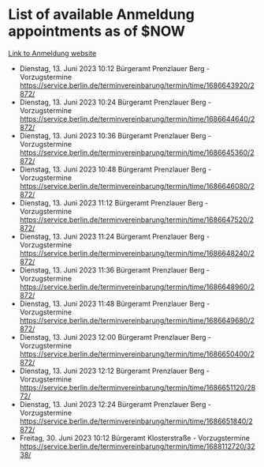 # List of available Anmeldung appointments as of $NOW
[Link to Anmeldung website](https://service.berlin.de/terminvereinbarung/termin/tag.php?termin=1&anliegen[]=120686&dienstleisterlist=122210,122217,327316,122219,327312,122227,327314,122231,327346,122243,327348,122254,122252,329742,122260,329745,122262,329748,122271,327278,122273,327274,122277,327276,330436,122280,327294,122282,327290,122284,327292,122291,327270,122285,327266,122286,327264,122296,327268,150230,329760,122297,327286,122294,327284,122312,329763,122314,329775,122304,327330,122311,327334,122309,327332,317869,122281,327352,122279,329772,122283,122276,327324,122274,327326,122267,329766,122246,327318,122251,327320,122257,327322,122208,327298,122226,327300&herkunft=http%3A%2F%2Fservice.berlin.de%2Fdienstleistung%2F120686%2F)
- Dienstag, 13. Juni 2023 10:12 Bürgeramt Prenzlauer Berg - Vorzugstermine https://service.berlin.de/terminvereinbarung/termin/time/1686643920/2872/
- Dienstag, 13. Juni 2023 10:24 Bürgeramt Prenzlauer Berg - Vorzugstermine https://service.berlin.de/terminvereinbarung/termin/time/1686644640/2872/
- Dienstag, 13. Juni 2023 10:36 Bürgeramt Prenzlauer Berg - Vorzugstermine https://service.berlin.de/terminvereinbarung/termin/time/1686645360/2872/
- Dienstag, 13. Juni 2023 10:48 Bürgeramt Prenzlauer Berg - Vorzugstermine https://service.berlin.de/terminvereinbarung/termin/time/1686646080/2872/
- Dienstag, 13. Juni 2023 11:12 Bürgeramt Prenzlauer Berg - Vorzugstermine https://service.berlin.de/terminvereinbarung/termin/time/1686647520/2872/
- Dienstag, 13. Juni 2023 11:24 Bürgeramt Prenzlauer Berg - Vorzugstermine https://service.berlin.de/terminvereinbarung/termin/time/1686648240/2872/
- Dienstag, 13. Juni 2023 11:36 Bürgeramt Prenzlauer Berg - Vorzugstermine https://service.berlin.de/terminvereinbarung/termin/time/1686648960/2872/
- Dienstag, 13. Juni 2023 11:48 Bürgeramt Prenzlauer Berg - Vorzugstermine https://service.berlin.de/terminvereinbarung/termin/time/1686649680/2872/
- Dienstag, 13. Juni 2023 12:00 Bürgeramt Prenzlauer Berg - Vorzugstermine https://service.berlin.de/terminvereinbarung/termin/time/1686650400/2872/
- Dienstag, 13. Juni 2023 12:12 Bürgeramt Prenzlauer Berg - Vorzugstermine https://service.berlin.de/terminvereinbarung/termin/time/1686651120/2872/
- Dienstag, 13. Juni 2023 12:24 Bürgeramt Prenzlauer Berg - Vorzugstermine https://service.berlin.de/terminvereinbarung/termin/time/1686651840/2872/
- Freitag, 30. Juni 2023 10:12 Bürgeramt Klosterstraße - Vorzugstermine https://service.berlin.de/terminvereinbarung/termin/time/1688112720/3238/
